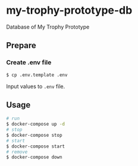 # my-trophy-prototype-db
Database of My Trophy Prototype

## Prepare
### Create .env file
```sh
$ cp .env.template .env
```

Input values to `.env` file.

## Usage
```sh
# run
$ docker-compose up -d
# stop
$ docker-compose stop
# start
$ docker-compose start
# remove
$ docker-compose down
````
